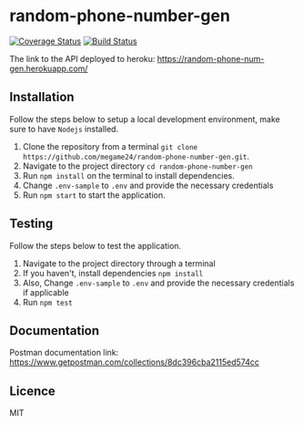 # random-phone-number-gen

[![Coverage Status](https://coveralls.io/repos/github/megame24/random-phone-number-gen/badge.svg?branch=setup-ci)](https://coveralls.io/github/megame24/random-phone-number-gen?branch=setup-ci)
[![Build Status](https://travis-ci.org/megame24/random-phone-number-gen.svg?branch=develop)](https://travis-ci.org/megame24/random-phone-number-gen)

The link to the API deployed to heroku: https://random-phone-num-gen.herokuapp.com/

## Installation

Follow the steps below to setup a local development environment, make sure to have `Nodejs` installed.

1.  Clone the repository from a terminal `git clone https://github.com/megame24/random-phone-number-gen.git`.
2.  Navigate to the project directory `cd random-phone-number-gen`
3.  Run `npm install` on the terminal to install dependencies.
4.  Change `.env-sample` to `.env` and provide the necessary credentials
5.  Run `npm start` to start the application.

## Testing

Follow the steps below to test the application.

1.  Navigate to the project directory through a terminal
2.  If you haven't, install dependencies `npm install`
3.  Also, Change `.env-sample` to `.env` and provide the necessary credentials if applicable
4.  Run `npm test`

## Documentation

Postman documentation link: https://www.getpostman.com/collections/8dc396cba2115ed574cc

## Licence

MIT